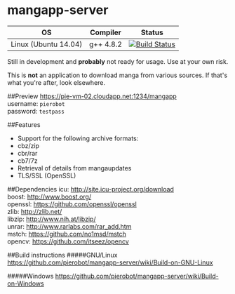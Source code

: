 # mangapp-server

OS | Compiler | Status
---|----------|--------
Linux (Ubuntu 14.04)|g++ 4.8.2|[![Build Status](https://travis-ci.org/pierobot/mangapp-server.svg?branch=master)](https://travis-ci.org/pierobot/mangapp-server)|

Still in development and **probably** not ready for usage. Use at your own risk.

This is **not** an application to download manga from various sources. If that's what you're after, look elsewhere.

##Preview
https://pie-vm-02.cloudapp.net:1234/mangapp </br>
username: ``pierobot`` </br>
password: ``testpass`` </br>

##Features
* Support for the following archive formats:
 * cbz/zip
 * cbr/rar
 * cb7/7z
* Retrieval of details from mangaupdates
* TLS/SSL (OpenSSL)


##Dependencies
icu:    http://site.icu-project.org/download </br>
boost:  http://www.boost.org/ </br>
openssl: https://github.com/openssl/openssl </br>
zlib:   http://zlib.net/ </br>
libzip: http://www.nih.at/libzip/ </br>
unrar:  http://www.rarlabs.com/rar_add.htm </br>
mstch:  https://github.com/no1msd/mstch </br>
opencv: https://github.com/itseez/opencv </br>

##Build instructions
#####GNU/Linux
https://github.com/pierobot/mangapp-server/wiki/Build-on-GNU-Linux

#####Windows
https://github.com/pierobot/mangapp-server/wiki/Build-on-Windows

